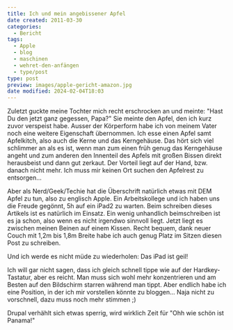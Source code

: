```yaml
---
title: Ich und mein angebissener Apfel
date created: 2011-03-30
categories:
  - Bericht
tags:
  - Apple
  - blog
  - maschinen
  - wehret-den-anfängen
  - type/post
type: post
preview: images/apple-gericht-amazon.jpg
date modified: 2024-02-04T18:03
---
```


Zuletzt guckte meine Tochter mich recht erschrocken an und meinte: "Hast Du den jetzt ganz gegessen, Papa?" Sie meinte den Apfel, den ich kurz zuvor verspeist habe. Ausser der Körperform habe ich von meinem Vater noch eine weitere Eigenschaft übernommen. Ich esse einen Apfel samt Apfelkitch, also auch die Kerne und das Kerngehäuse. Das hört sich viel schlimmer an als es ist, wenn man zum einen früh genug das Kerngehäuse angeht und zum anderen den Innenteil des Apfels mit großen Bissen direkt herausbeist und dann gut zerkaut. Der Vorteil liegt auf der Hand, bzw. danach nicht mehr. Ich muss mir keinen Ort suchen den Apfelrest zu entsorgen...

Aber als Nerd/Geek/Techie hat die Überschrift natürlich etwas mit DEM Apfel zu tun, also zu englisch Apple. Ein Arbeitskollege und ich haben uns die Freude gegönnt, 5h auf ein iPad2 zu warten. Beim schreiben dieses Artikels ist es natürlich im Einsatz. Ein wenig unhandlich beimschreiben ist es ja schon, also wenn es nicht irgendwo sinnvoll liegt. Jetzt liegt es zwischen meinen Beinen auf einem Kissen. Recht bequem, dank neuer Couch mit 1,2m bis 1,8m Breite habe ich auch genug Platz im Sitzen diesen Post zu schreiben.

Und ich werde es nicht müde zu wiederholen: Das iPad ist geil!

Ich will gar nicht sagen, dass ich gleich schnell tippe wie auf der Hardkey-Tastatur, aber es reicht. Man muss sich wohl mehr konzentrieren und am Besten auf den Bildschirm starren während man tippt. Aber endlich habe ich eine Position, in der ich mir vorstellen könnte zu bloggen... Naja nicht zu vorschnell, dazu muss noch mehr stimmen ;)

Drupal verhählt sich etwas sperrig, wird wirklich Zeit für "Ohh wie schön ist Panama!"
